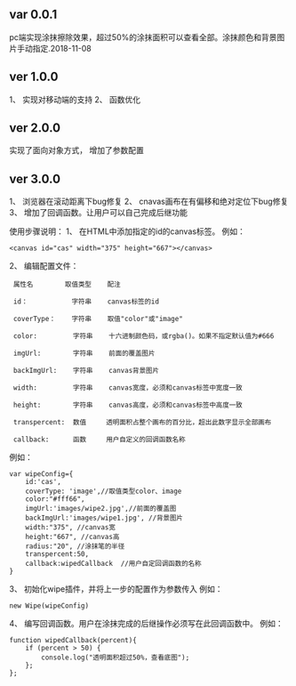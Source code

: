 ## var 0.0.1 ##
pc端实现涂抹擦除效果，超过50%的涂抹面积可以查看全部。涂抹颜色和背景图片手动指定.2018-11-08
## ver 1.0.0 ##
1、 实现对移动端的支持
2、 函数优化
## ver 2.0.0 ##
实现了面向对象方式，
增加了参数配置
## ver 3.0.0 ##
1、 浏览器在滚动距离下bug修复
2、 cnavas画布在有偏移和绝对定位下bug修复
3、 增加了回调函数。让用户可以自己完成后继功能

使用步骤说明：
1、 在HTML中添加指定的id的canvas标签。
例如：
``` 
<canvas id="cas" width="375" height="667"></canvas>
 ```
2、 编辑配置文件：
``` 
 属性名	    取值类型    配注
 
 id：	       字符串    canvas标签的id
 
 coverType：    字符串    取值"color"或"image"
 
 color:         字符串    十六进制颜色码，或rgba()。如果不指定默认值为#666 
 
 imgUrl:        字符串    前面的覆盖图片 
 
 backImgUrl:    字符串    canvas背景图片 
 
 width:         字符串    canvas宽度，必须和canvas标签中宽度一致
 
 height:        字符串    canvas高度，必须和canvas标签中高度一致
 
 transpercent:  数值     透明面积占整个画布的百分比，超出此数字显示全部画布
 
 callback:      函数     用户自定义的回调函数名称 
 ``` 

例如：
``` 
var wipeConfig={
	id:'cas',
	coverType: 'image',//取值类型color、image
	color:"#fff66",
	imgUrl:'images/wipe2.jpg',//前面的覆盖图
	backImgUrl:'images/wipe1.jpg', //背景图片
	width:"375", //canvas宽
	height:"667", //canvas高
	radius:"20", //涂抹笔的半径
	transpercent:50,
	callback:wipedCallback	//用户自定回调函数的名称
}
 ```
3、 初始化wipe插件，并将上一步的配置作为参数传入
例如：
``` 
new Wipe(wipeConfig)
 ```
4、 编写回调函数。用户在涂抹完成的后继操作必须写在此回调函数中。
例如：
``` 
function wipedCallback(percent){
	if (percent > 50) {
		console.log("透明面积超过50%，查看底图");
	};
};
 ```
